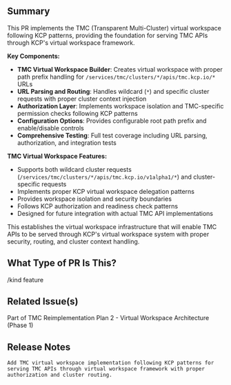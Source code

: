 <!--

Thanks for creating a pull request!
If this is your first time, please make sure to review CONTRIBUTING.MD.

-->

## Summary

This PR implements the TMC (Transparent Multi-Cluster) virtual workspace following KCP patterns, providing the foundation for serving TMC APIs through KCP's virtual workspace framework.

**Key Components:**
- **TMC Virtual Workspace Builder**: Creates virtual workspace with proper path prefix handling for `/services/tmc/clusters/*/apis/tmc.kcp.io/*` URLs
- **URL Parsing and Routing**: Handles wildcard (`*`) and specific cluster requests with proper cluster context injection
- **Authorization Layer**: Implements workspace isolation and TMC-specific permission checks following KCP patterns
- **Configuration Options**: Provides configurable root path prefix and enable/disable controls
- **Comprehensive Testing**: Full test coverage including URL parsing, authorization, and integration tests

**TMC Virtual Workspace Features:**
- Supports both wildcard cluster requests (`/services/tmc/clusters/*/apis/tmc.kcp.io/v1alpha1/*`) and cluster-specific requests
- Implements proper KCP virtual workspace delegation patterns
- Provides workspace isolation and security boundaries
- Follows KCP authorization and readiness check patterns
- Designed for future integration with actual TMC API implementations

This establishes the virtual workspace infrastructure that will enable TMC APIs to be served through KCP's virtual workspace system with proper security, routing, and cluster context handling.

## What Type of PR Is This?

/kind feature

## Related Issue(s)

Part of TMC Reimplementation Plan 2 - Virtual Workspace Architecture (Phase 1)

## Release Notes

```
Add TMC virtual workspace implementation following KCP patterns for serving TMC APIs through virtual workspace framework with proper authorization and cluster routing.
```